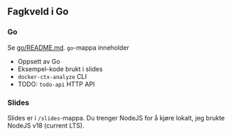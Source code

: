 ## Fagkveld i Go

### Go

Se [go/README.md](/go/). `go`-mappa inneholder

* Oppsett av Go
* Eksempel-kode brukt i slides
* `docker-ctx-analyze` CLI
* TODO: `todo-api` HTTP API

### Slides

Slides er i `/slides`-mappa. Du trenger NodeJS for å kjøre lokalt, jeg brukte NodeJS v18 (current LTS).
